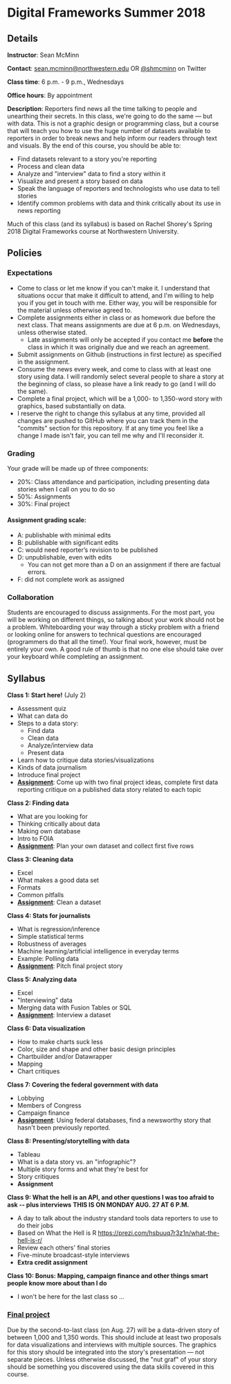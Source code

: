 # Digital Frameworks Summer 2018

## Details

**Instructor**: Sean McMinn

**Contact**: sean.mcminn@northwestern.edu OR [@shmcminn](http://www.twitter.com/shmcminn) on Twitter

**Class time**: 6 p.m. - 9 p.m., Wednesdays

**Office hours**: By appointment

**Description**: Reporters find news all the time talking to people and unearthing their secrets. In this class, we're going to do the same — but with data. This is not a graphic design or programming class, but a course that will teach you how to use the huge number of datasets available to reporters in order to break news and help inform our readers through text and visuals. By the end of this course, you should be able to:

* Find datasets relevant to a story you're reporting
* Process and clean data
* Analyze and "interview" data to find a story within it
* Visualize and present a story based on data
* Speak the language of reporters and technologists who use data to tell stories
* Identify common problems with data and think critically about its use in news reporting

Much of this class (and its syllabus) is based on Rachel Shorey's Spring 2018 Digital Frameworks course at Northwestern University.


## Policies

### Expectations

* Come to class or let me know if you can't make it. I understand that situations occur that make it difficult to attend, and I'm willing to help you if you get in touch with me. Either way, you will be responsible for the material unless otherwise agreed to.
* Complete assignments either in class or as homework due before the next class. That means assignments are due at 6 p.m. on Wednesdays, unless otherwise stated.
   * Late assignments will only be accepted if you contact me **before** the class in which it was originally due and we reach an agreement. 
* Submit assignments on Github (instructions in first lecture) as specified in the assignment.
* Consume the news every week, and come to class with at least one story using data. I will randomly select several people to share a story at the beginning of class, so please have a link ready to go (and I will do the same). 
* Complete a final project, which will be a 1,000- to 1,350-word story with graphics, based substantially on data. 
* I reserve the right to change this syllabus at any time, provided all changes are pushed to GitHub where you can track them in the "commits" section for this repository. If at any time you feel like a change I made isn't fair, you can tell me why and I'll reconsider it.


### Grading

Your grade will be made up of three components:

* 20%: Class attendance and participation, including presenting data stories when I call on you to do so
* 50%: Assignments
* 30%: Final project

#### Assignment grading scale:
* A: publishable with minimal edits
* B: publishable with significant edits
* C: would need reporter’s revision to be published
* D: unpublishable, even with edits 
   * You can not get more than a D on an assignment if there are factual errors.
* F: did not complete work as assigned



### Collaboration

Students are encouraged to discuss assignments. For the most part, you will be working on different things, so talking about your work should not be a problem. Whiteboarding your way through a sticky problem with a friend or looking online for answers to technical questions are encouraged (programmers do that all the time!). Your final work, however, must be entirely your own. A good rule of thumb is that no one else should take over your keyboard while completing an assignment.

## Syllabus

**Class 1: Start here!** (July 2)
* Assessment quiz
* What can data do
* Steps to a data story:
   * Find data
   * Clean data
   * Analyze/interview data
   * Present data
* Learn how to critique data stories/visualizations
* Kinds of data journalism
* Introduce final project
* **[Assignment](https://github.com/shmcminn/digitalframeworks-summer18/blob/master/class1/assignment1.md)**: Come up with two final project ideas, complete first data reporting critique on a published data story related to each topic

**Class 2: Finding data**
* What are you looking for
* Thinking critically about data
* Making own database
* Intro to FOIA
* **[Assignment](https://github.com/shmcminn/digitalframeworks-summer18/blob/master/class2/assignment2.md)**: Plan your own dataset and collect first five rows

**Class 3: Cleaning data**
* Excel
* What makes a good data set
* Formats
* Common pitfalls
* **[Assignment](class3/assignment3.md)**: Clean a dataset

**Class 4: Stats for journalists**
* What is regression/inference
* Simple statistical terms
* Robustness of averages
* Machine learning/artificial intelligence in everyday terms
* Example: Polling data
* **[Assignment](class4/assignment4.md)**: Pitch final project story

**Class 5: Analyzing data** 
* Excel
* "Interviewing" data
* Merging data with Fusion Tables or SQL
* **[Assignment](class5/assignment5.md)**: Interview a dataset

**Class 6: Data visualization**
* How to make charts suck less
* Color, size and shape and other basic design principles
* Chartbuilder and/or Datawrapper
* Mapping
* Chart critiques

**Class 7: Covering the federal government with data**
* Lobbying
* Members of Congress
* Campaign finance
* **[Assignment](class7/assignment7.md)**: Using federal databases, find a newsworthy story that hasn't been previously reported.

**Class 8: Presenting/storytelling with data**
* Tableau
* What is a data story vs. an "infographic"?
* Multiple story forms and what they're best for
* Story critiques
* **Assignment**

**Class 9: What the hell is an API, and other questions I was too afraid to ask -- plus interviews** 
**THIS IS ON MONDAY AUG. 27 AT 6 P.M.**
* A day to talk about the industry standard tools data reporters to use to do their jobs
* Based on What the Hell is R https://prezi.com/hsbuuq7r3z1n/what-the-hell-is-r/
* Review each others' final stories
* Five-minute broadcast-style interviews
* **Extra credit assignment**

**Class 10: Bonus: Mapping, campaign finance and other things smart people know more about than I do**
* I won't be here for the last class so ...  

### [Final project](finalproject.md)

Due by the second-to-last class (on Aug. 27) will be a data-driven story of between 1,000 and 1,350 words. This should include at least two proposals for data visualizations and interviews with multiple sources. The graphics for this story should be integrated into the story's presentation — not separate pieces. Unless otherwise discussed, the "nut graf" of your story should be something you discovered using the data skills covered in this course. 